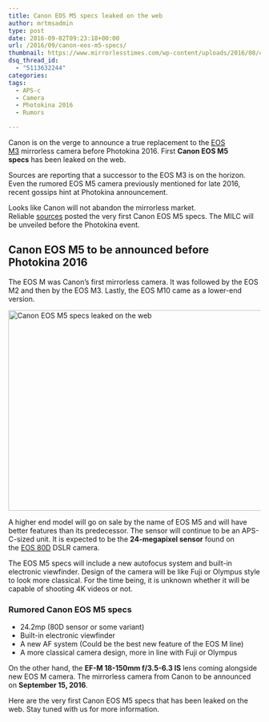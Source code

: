 ```yaml
---
title: Canon EOS M5 specs leaked on the web
author: mrtmsadmin
type: post
date: 2016-09-02T09:23:18+00:00
url: /2016/09/canon-eos-m5-specs/
thumbnail: https://www.mirrorlesstimes.com/wp-content/uploads/2016/08/canon-eos-m5-rumors-e1471944625711.jpg
dsq_thread_id:
  - "5113632244"
categories:
tags:
  - APS-c
  - Camera
  - Photokina 2016
  - Rumors

---
```

Canon is on the verge to announce a true replacement to the <a href="http://amzn.to/2bdHyhd" target="_blank" rel="“nofollow”">EOS M3</a> mirrorless camera before Photokina 2016. First **Canon EOS M5 specs** has been leaked on the web.

Sources are reporting that a successor to the EOS M3 is on the horizon. Even the rumored EOS M5 camera previously mentioned for late 2016, recent gossips hint at Photokina announcement.

Looks like Canon will not abandon the mirrorless market. Reliable <a href="http://www.canonrumors.com/canon-eos-m5-coming-before-photokina-cr3/" target="_blank" rel="“nofollow”">sources</a> posted the very first Canon EOS M5 specs. The MILC will be unveiled before the Photokina event.<!--more-->

## Canon EOS M5 to be announced before Photokina 2016

The EOS M was Canon’s first mirrorless camera. It was followed by the EOS M2 and then by the EOS M3. Lastly, the EOS M10 came as a lower-end version.

<img class="alignnone wp-image-529 size-full" title="Canon EOS M5 specs leaked on the web" src="https://i1.wp.com/www.mirrorlesstimes.com/wp-content/uploads/2016/09/first-canon-eos-m5-specs.jpg?resize=600%2C400&#038;ssl=1" alt="Canon EOS M5 specs leaked on the web" width="600" height="400" srcset="https://i1.wp.com/www.mirrorlesstimes.com/wp-content/uploads/2016/09/first-canon-eos-m5-specs.jpg?w=900&ssl=1 900w, https://i1.wp.com/www.mirrorlesstimes.com/wp-content/uploads/2016/09/first-canon-eos-m5-specs.jpg?resize=300%2C200&ssl=1 300w, https://i1.wp.com/www.mirrorlesstimes.com/wp-content/uploads/2016/09/first-canon-eos-m5-specs.jpg?resize=768%2C512&ssl=1 768w" sizes="(max-width: 600px) 100vw, 600px" data-recalc-dims="1" /> 

A higher end model will go on sale by the name of EOS M5 and will have better features than its predecessor. The sensor will continue to be an APS-C-sized unit. It is expected to be the **24-megapixel sensor** found on the [EOS 80D][1] DSLR camera.

The EOS M5 specs will include a new autofocus system and built-in electronic viewfinder. Design of the camera will be like Fuji or Olympus style to look more classical. For the time being, it is unknown whether it will be capable of shooting 4K videos or not.

### Rumored Canon EOS M5 specs

  * 24.2mp (80D sensor or some variant)
  * Built-in electronic viewfinder
  * A new AF system (Could be the best new feature of the EOS M line)
  * A more classical camera design, more in line with Fuji or Olympus

On the other hand, the **EF-M 18-150mm f/3.5-6.3 IS** lens coming alongside new EOS M camera. The mirrorless camera from Canon to be announced on **September 15, 2016**.

Here are the very first Canon EOS M5 specs that has been leaked on the web. Stay tuned with us for more information.

 [1]: http://www.dailycameranews.com/2016/02/canon-eos-80d/